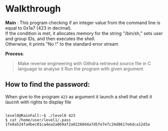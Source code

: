 # Walkthrough

**Main** : 
This program checking if an integer value from the command line is equal to 0x1a7 (423 in decimal).  
If the condition is met, it allocates memory for the string "/bin/sh," sets user and group IDs, and then executes the shell.  
Otherwise, it prints "No !" to the standard error stream

**Process**:  
>   Make reverse engineering with Githdra  retrieved source file in C language to analyse it
>   Run the program with given argument


## How to find the password:  
When give to the program `423` as argument it launch a shell that shell it laucnh with rights to display file 
```

level0@RainFall:~$ ./level0 423
$ cat /home/user/level1/.pass
1fe8a524fa4bec01ca4ea2a869af2a02260d4a7d5fe7e7c24d8617e6dca12d3a

```
